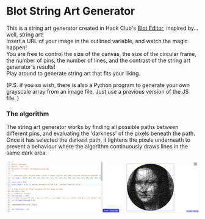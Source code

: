 # Blot String Art Generator
This is a string art generator created in Hack Club's [Blot Editor]([url](https://blot.hackclub.com/editor)), inspired by... well, string art!  
Insert a URL of your image in the outlined variable, and watch the magic happen!  
You are free to control the size of the canvas, the size of the circular frame, the number of pins, the number of lines, and the contrast of the string art generator's results!  
Play around to generate string art that fits your liking. 

(P.S. if you so wish, there is also a Python program to generate your own grayscale array from an image file. Just use a previous version of the JS file. )

### The algorithm
The string art generator works by finding all possible paths between different pins, and evaluating the 'darkness' of the pixels beneath the path. Once it has selected the darkest path, it lightens the pixels underneath to prevent a behaviour where the algorithm continuously draws lines in the same dark area. 

![An image of the Mona Lisa, generated as string art by an algorithm.](https://github.com/James-Lian/blot-string-art-generator/blob/main/examples/mona-lisa.png)
